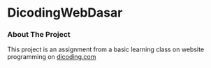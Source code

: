 # DicodingWebDasar
 
### About The Project
This project is an assignment from a basic learning class on website programming on [dicoding.com](https://dicoding.com/)
